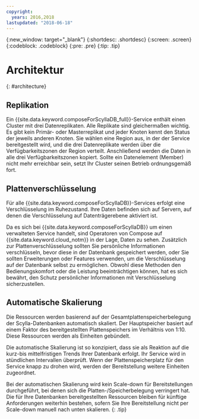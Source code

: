 ```yaml
---
copyright:
  years: 2016,2018
lastupdated: "2018-06-18"
---
```


{:new_window: target="_blank"}
{:shortdesc: .shortdesc}
{:screen: .screen}
{:codeblock: .codeblock}
{:pre: .pre}
{:tip: .tip}

# Architektur 
{: #architecture}

## Replikation

Ein {{site.data.keyword.composeForScyllaDB_full}}-Service enthält einen Cluster mit drei Datenreplikaten. Alle Replikate sind gleichermaßen wichtig. Es gibt kein Primär- oder Masterreplikat und jeder Knoten kennt den Status der jeweils anderen Knoten. Sie wählen eine Region aus, in der der Service bereitgestellt wird, und die drei Datenreplikate werden über die Verfügbarkeitszonen der Region verteilt. Anschließend werden die Daten in alle drei Verfügbarkeitszonen kopiert. Sollte ein Datenelement (Member) nicht mehr erreichbar sein, setzt Ihr Cluster seinen Betrieb ordnungsgemäß fort.

## Plattenverschlüsselung

Für alle {{site.data.keyword.composeForScyllaDB}}-Services erfolgt eine Verschlüsselung im Ruhezustand. Ihre Daten befinden sich auf Servern, auf denen die Verschlüsselung auf Datenträgerebene aktiviert ist. 

Da es sich bei {{site.data.keyword.composeForScyllaDB}} um einen verwalteten Service handelt, sind Operatoren von Compose auf {{site.data.keyword.cloud_notm}} in der Lage, Daten zu sehen. Zusätzlich zur Plattenverschlüsselung sollten Sie persönliche Informationen verschlüsseln, bevor diese in der Datenbank gespeichert werden, oder Sie sollten Erweiterungen oder Features verwenden, um die Verschlüsselung auf der Datenbank selbst zu ermöglichen. Obwohl diese Methoden den Bedienungskomfort oder die Leistung beeinträchtigen können, hat es sich bewährt, den Schutz persönlicher Informationen mit Verschlüsselung sicherzustellen.

## Automatische Skalierung

Die Ressourcen werden basierend auf der Gesamtplattenspeicherbelegung der Scylla-Datenbanken automatisch skaliert. Der Hauptspeicher basiert auf einem Faktor des bereitgestellten Plattenspeichers im Verhältnis von 1:10. Diese Ressourcen werden als Einheiten gebündelt.

Die automatische Skalierung ist so konzipiert, dass sie als Reaktion auf die kurz-bis mittelfristigen Trends Ihrer Datenbank erfolgt. Ihr Service wird in stündlichen Intervallen überprüft. Wenn der Plattenspeicherplatz für den Service knapp zu drohen wird, werden der Bereitstellung weitere Einheiten zugeordnet. 

Bei der automatischen Skalierung wird kein Scale-down für Bereitstellungen durchgeführt, bei denen sich die Platten-/Speicherbelegung verringert hat. Die für Ihre Datenbanken bereitgestellten Ressourcen bleiben für künftige Anforderungen weiterhin bestehen, sofern Sie Ihre Bereitstellung nicht per Scale-down manuell nach unten skalieren.
{: .tip}


